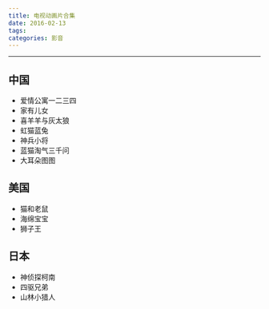 ```yaml
---
title: 电视动画片合集
date: 2016-02-13
tags:
categories: 影音
---
```

------

<!-- more -->



## 中国

* 爱情公寓一二三四
* 家有儿女
* 喜羊羊与灰太狼
* 虹猫蓝兔
* 神兵小将
* 蓝猫淘气三千问
* 大耳朵图图

## 美国

* 猫和老鼠
* 海绵宝宝
* 狮子王

## 日本

* 神侦探柯南
* 四驱兄弟
* 山林小猎人



